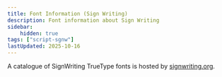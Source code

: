 ```yaml
---
title: Font Information (Sign Writing)
description: Font information about Sign Writing
sidebar:
    hidden: true 
tags: ["script-sgnw"]
lastUpdated: 2025-10-16
---
```


A catalogue of SignWriting TrueType fonts is hosted by [signwriting.org][signwriting].



[signwriting]: http://www.signwriting.org/catalog/sw214.html
